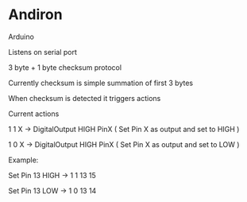 Andiron
=======

Arduino

Listens on serial port

3 byte + 1 byte checksum protocol

Currently checksum is simple summation of first 3 bytes

When checksum is detected it triggers actions

Current actions

1 1 X -> DigitalOutput HIGH PinX ( Set Pin X as output and set to HIGH )

1 0 X -> DigitalOutput HIGH PinX ( Set Pin X as output and set to LOW )

Example:

Set Pin 13 HIGH -> 1 1 13 15

Set Pin 13 LOW -> 1 0 13 14
